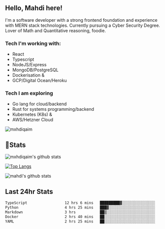 ## Hello, Mahdi here!

I'm a software developer with a strong frontend foundation and experience with MERN stack technologies. Currently pursuing a Cyber Security Degree. Lover of Math and Quantitative reasoning, foodie.

### Tech I'm working with:

- React
- Typescript
- NodeJS/Express
- MongoDB/PostgreSQL
- Dockerisation &
- GCP/Digital Ocean/Heroku

### Tech I am exploring

- Go lang for cloud/backend
- Rust for systems programming/backend
- Kubernetes (K8s) &
- AWS/Hetzner Cloud

![mxhdiqaim](https://komarev.com/ghpvc/?username=mxhdiqaim&label=Profile%20views&color=0e75b6&style=flat)

## 📝Stats

![mxhdiqaim's github stats](https://github-readme-stats.vercel.app/api?username=mxhdiqaim&show_icons=true&count_private=true&title_color=70a5fd&icon_color=bf91f3&text_color=38bdae&bg_color=0d1117)

[![Top Langs](https://github-readme-stats.vercel.app/api/top-langs/?username=mxhdiqaim&exclude_repo=asp_nnl)](https://github.com/mxhdiqaim)

![mahdi's github stats](https://github-readme-streak-stats.herokuapp.com/?user=mxhdiqaim&show_icons=true&count_private=true&title_color=70a5fd&icon_color=bf91f3&text_color=38bdae&bg_color=0d1117)

## Last 24hr Stats

 <!--START_SECTION:waka-->

```txt
TypeScript                 12 hrs 6 mins   █████████▓░░░░░░░░░░░░░░░   39.08 %
Python                     4 hrs 25 mins   ███▓░░░░░░░░░░░░░░░░░░░░░   14.25 %
Markdown                   3 hrs           ██▒░░░░░░░░░░░░░░░░░░░░░░   09.68 %
Docker                     2 hrs 40 mins   ██░░░░░░░░░░░░░░░░░░░░░░░   08.66 %
YAML                       2 hrs 25 mins   ██░░░░░░░░░░░░░░░░░░░░░░░   07.85 %
```

<!--END_SECTION:waka-->
